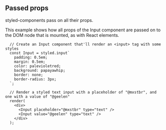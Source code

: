 ## Passed props

styled-components pass on all their props.

This example shows how all props of the Input component are passed on to the
DOM node that is mounted, as with React elements.

```react
  // Create an Input component that'll render an <input> tag with some styles
  const Input = styled.input`
    padding: 0.5em;
    margin: 0.5em;
    color: palevioletred;
    background: papayawhip;
    border: none;
    border-radius: 3px;
  `;

  // Render a styled text input with a placeholder of "@mxstbr", and one with a value of "@geelen"
  render(
    <div>
      <Input placeholder="@mxstbr" type="text" />
      <Input value="@geelen" type="text" />
    </div>
  );
```
